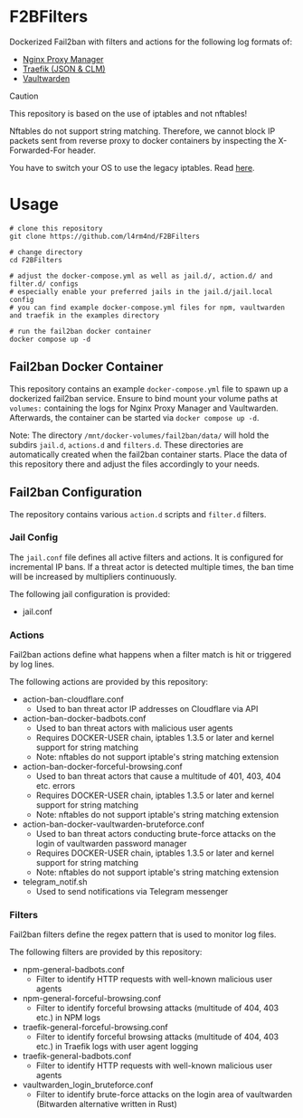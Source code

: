 # F2BFilters
Dockerized Fail2ban with filters and actions for the following log formats of:

- [Nginx Proxy Manager](https://github.com/NginxProxyManager/nginx-proxy-manager)
- [Traefik (JSON & CLM)](https://github.com/traefik/traefik)
- [Vaultwarden](https://github.com/dani-garcia/vaultwarden)

> [!CAUTION]
> This repository is based on the use of iptables and not nftables!
> 
> Nftables do not support string matching. Therefore, we cannot block IP packets sent from reverse proxy to docker containers by inspecting the X-Forwarded-For header.
> 
> You have to switch your OS to use the legacy iptables. Read [here](https://wiki.debian.org/nftables?ref=blog.lrvt.de#Reverting_to_legacy_xtables).

# Usage

````
# clone this repository
git clone https://github.com/l4rm4nd/F2BFilters

# change directory
cd F2BFilters

# adjust the docker-compose.yml as well as jail.d/, action.d/ and filter.d/ configs
# especially enable your preferred jails in the jail.d/jail.local config
# you can find example docker-compose.yml files for npm, vaultwarden and traefik in the examples directory

# run the fail2ban docker container
docker compose up -d
````

## Fail2ban Docker Container

This repository contains an example `docker-compose.yml` file to spawn up a dockerized fail2ban service. Ensure to bind mount your volume paths at `volumes:` containing the logs for Nginx Proxy Manager and Vaultwarden. Afterwards, the container can be started via `docker compose up -d`.

Note: The directory `/mnt/docker-volumes/fail2ban/data/` will hold the subdirs `jail.d`, `actions.d` and `filters.d`. These directories are automatically created when the fail2ban container starts. Place the data of this repository there and adjust the files accordingly to your needs.

## Fail2ban Configuration

The repository contains various `action.d` scripts and `filter.d` filters.

### Jail Config

The `jail.conf` file defines all active filters and actions. It is configured for incremental IP bans. If a threat actor is detected multiple times, the ban time will be increased by multipliers continuously.

The following jail configuration is provided:

- jail.conf


### Actions

Fail2ban actions define what happens when a filter match is hit or triggered by log lines.

The following actions are provided by this repository:

- action-ban-cloudflare.conf
  - Used to ban threat actor IP addresses on Cloudflare via API
- action-ban-docker-badbots.conf
  - Used to ban threat actors with malicious user agents
  - Requires DOCKER-USER chain, iptables 1.3.5 or later and kernel support for string matching
  - Note: nftables do not support iptable's string matching extension
- action-ban-docker-forceful-browsing.conf
  - Used to ban threat actors that cause a multitude of 401, 403, 404 etc. errors
  - Requires DOCKER-USER chain, iptables 1.3.5 or later and kernel support for string matching
  - Note: nftables do not support iptable's string matching extension
- action-ban-docker-vaultwarden-bruteforce.conf
  - Used to ban threat actors conducting brute-force attacks on the login of vaultwarden password manager
  - Requires DOCKER-USER chain, iptables 1.3.5 or later and kernel support for string matching
  - Note: nftables do not support iptable's string matching extension  
- telegram_notif.sh
  - Used to send notifications via Telegram messenger

### Filters

Fail2ban filters define the regex pattern that is used to monitor log files.

The following filters are provided by this repository:

- npm-general-badbots.conf
  - Filter to identify HTTP requests with well-known malicious user agents
- npm-general-forceful-browsing.conf
  - Filter to identify forceful browsing attacks (multitude of 404, 403 etc.) in NPM logs
- traefik-general-forceful-browsing.conf
  - Filter to identify forceful browsing attacks (multitude of 404, 403 etc.) in Traefik logs with user agent logging
- traefik-general-badbots.conf
  - Filter to identify HTTP requests with well-known malicious user agents
- vaultwarden_login_bruteforce.conf
  - Filter to identify brute-force attacks on the login area of vaultwarden (Bitwarden alternative written in Rust)
